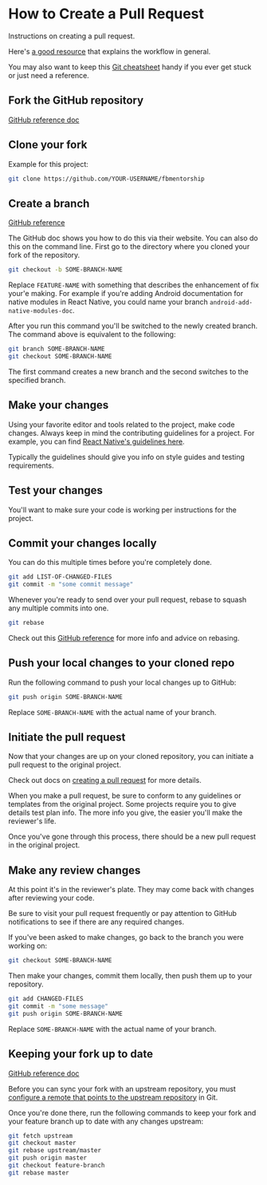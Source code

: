# How to Create a Pull Request

Instructions on creating a pull request.

Here's [a good resource](http://blog.scottlowe.org/2015/01/27/using-fork-branch-git-workflow/) that explains the workflow in general.

You may also want to keep this [Git cheatsheet](https://services.github.com/kit/downloads/github-git-cheat-sheet.pdf) handy if you ever get stuck or just need a reference.

## Fork the GitHub repository

[GitHub reference doc](https://help.github.com/articles/fork-a-repo/)

## Clone your fork

Example for this project:

```bash
git clone https://github.com/YOUR-USERNAME/fbmentorship
```

## Create a branch

[GitHub reference](https://help.github.com/articles/creating-and-deleting-branches-within-your-repository/)

The GitHub doc shows you how to do this via their website. You can also do this on the command line. First go to the directory where you cloned your fork of the repository.

```bash
git checkout -b SOME-BRANCH-NAME
```

Replace `FEATURE-NAME` with something that describes the enhancement of fix your'e making. For example if you're adding Android documentation for native modules in React Native, you could name your branch `android-add-native-modules-doc`.

After you run this command you'll be switched to the newly created branch. The command above is equivalent to the following:

```bash
git branch SOME-BRANCH-NAME
git checkout SOME-BRANCH-NAME
```

The first command creates a new branch and the second switches to the specified branch.

## Make your changes

Using your favorite editor and tools related to the project, make code changes. Always keep in mind the contributing guidelines for a project. For example, you can find [React Native's guidelines here](https://github.com/facebook/react-native/blob/master/CONTRIBUTING.md).

Typically the guidelines should give you info on style guides and testing requirements.

## Test your changes

You'll want to make sure your code is working per instructions for the project.

## Commit your changes locally

You can do this multiple times before you're completely done.

```bash
git add LIST-OF-CHANGED-FILES
git commit -m "some commit message"
```

Whenever you're ready to send over your pull request, rebase to squash any multiple commits into one.

```bash
git rebase
```

Check out this [GitHub reference](https://help.github.com/articles/using-git-rebase-on-the-command-line/) for more info and advice on rebasing.

## Push your local changes to your cloned repo

Run the following command to push your local changes up to GitHub:

```bash
git push origin SOME-BRANCH-NAME
```

Replace `SOME-BRANCH-NAME` with the actual name of your branch.

## Initiate the pull request

Now that your changes are up on your cloned repository, you can initiate a pull request to the original project.

Check out docs on [creating a pull request](https://help.github.com/articles/creating-a-pull-request/) for more details.

When you make a pull request, be sure to conform to any guidelines or templates from the original project. Some projects require you to give details test plan info. The more info you give, the easier you'll make the reviewer's life.

Once you've gone through this process, there should be a new pull request in the original project.

## Make any review changes

At this point it's in the reviewer's plate. They may come back with changes after reviewing your code.

Be sure to visit your pull request frequently or pay attention to GitHub notifications to see if there are any required changes.

If you've been asked to make changes, go back to the branch you were working on:

```bash
git checkout SOME-BRANCH-NAME
```

Then make your changes, commit them locally, then push them up to your repository.

```bash
git add CHANGED-FILES
git commit -m "some message"
git push origin SOME-BRANCH-NAME
```

Replace `SOME-BRANCH-NAME` with the actual name of your branch.

## Keeping your fork up to date

[GitHub reference doc](https://help.github.com/articles/syncing-a-fork/)

Before you can sync your fork with an upstream repository, you must [configure a remote that points to the upstream repository](https://help.github.com/articles/configuring-a-remote-for-a-fork/) in Git.

Once you're done there, run the following commands to keep your fork and your feature branch up to date with any changes upstream:

```bash
git fetch upstream
git checkout master
git rebase upstream/master
git push origin master
git checkout feature-branch
git rebase master
```
